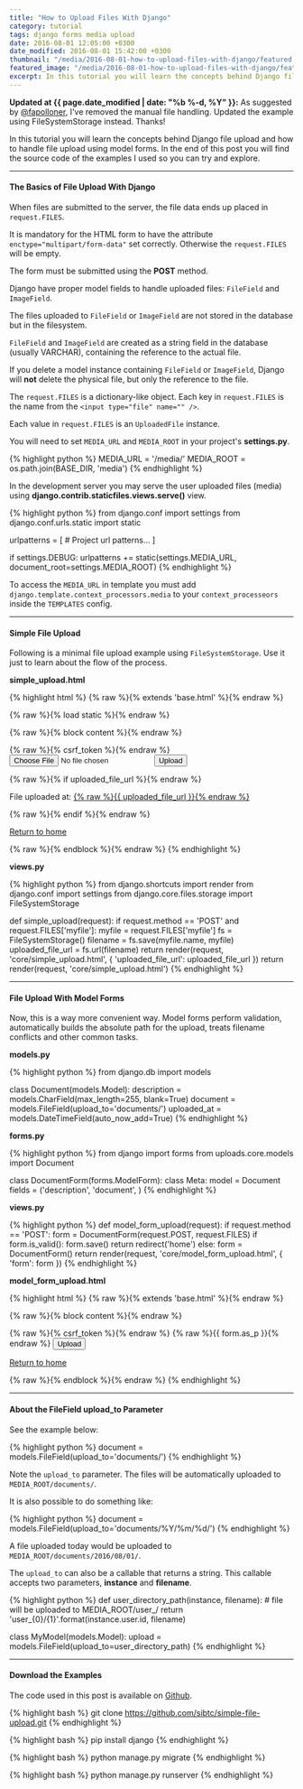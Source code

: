 ```yaml
---
title: "How to Upload Files With Django"
category: tutorial
tags: django forms media upload
date: 2016-08-01 12:05:00 +0300
date_modified: 2016-08-01 15:42:00 +0300
thumbnail: "/media/2016-08-01-how-to-upload-files-with-django/featured.jpg"
featured_image: "/media/2016-08-01-how-to-upload-files-with-django/featured.jpg"
excerpt: In this tutorial you will learn the concepts behind Django file upload and how to handle file upload using model forms. In the end of this post you will find the source code of the examples I used so you can try and explore.
---
```


<div class="info">
    <strong><i class="fa fa-info-circle"></i> Updated at {{ page.date_modified | date: "%b %-d, %Y" }}:</strong>
    As suggested by <a href="https://twitter.com/fapolloner/status/760075954874150912" target="_blank">@fapolloner</a>, I've removed the manual
    file handling. Updated the example using FileSystemStorage instead. Thanks!
</div>

In this tutorial you will learn the concepts behind Django file upload and how to handle file upload using model forms.
In the end of this post you will find the source code of the examples I used so you can try and explore.

***

#### The Basics of File Upload With Django

When files are submitted to the server, the file data ends up placed in `request.FILES`.

It is mandatory for the HTML form to have the attribute `enctype="multipart/form-data"` set correctly. Otherwise the
`request.FILES` will be empty.

The form must be submitted using the **POST** method.

Django have proper model fields to handle uploaded files: `FileField` and `ImageField`.

The files uploaded to `FileField` or `ImageField` are not stored in the database but in the filesystem.

`FileField` and `ImageField` are created as a string field in the database (usually VARCHAR), containing the reference
to the actual file.

If you delete a model instance containing `FileField` or `ImageField`, Django will **not** delete the physical file,
but only the reference to the file.

The `request.FILES` is a dictionary-like object. Each key in `request.FILES` is the name from the `<input type="file" name="" />`.

Each value in `request.FILES` is an `UploadedFile` instance.

You will need to set `MEDIA_URL` and `MEDIA_ROOT` in your project's **settings.py**.

{% highlight python %}
MEDIA_URL = '/media/'
MEDIA_ROOT = os.path.join(BASE_DIR, 'media')
{% endhighlight %}

In the development server you may serve the user uploaded files (media) using **django.contrib.staticfiles.views.serve()**
view.

{% highlight python %}
from django.conf import settings
from django.conf.urls.static import static

urlpatterns = [
    # Project url patterns...
]

if settings.DEBUG:
    urlpatterns += static(settings.MEDIA_URL, document_root=settings.MEDIA_ROOT)
{% endhighlight %}

To access the `MEDIA_URL` in template you must add `django.template.context_processors.media` to your
`context_processeors` inside the `TEMPLATES` config.

***

#### Simple File Upload

Following is a minimal file upload example using `FileSystemStorage`. Use it just to learn about the flow of the
process.

**simple_upload.html**

{% highlight html %}
{% raw %}{% extends 'base.html' %}{% endraw %}

{% raw %}{% load static %}{% endraw %}

{% raw %}{% block content %}{% endraw %}
  <form method="post" enctype="multipart/form-data">
    {% raw %}{% csrf_token %}{% endraw %}
    <input type="file" name="myfile">
    <button type="submit">Upload</button>
  </form>

  {% raw %}{% if uploaded_file_url %}{% endraw %}
    <p>File uploaded at: <a href="{% raw %}{{ uploaded_file_url }}{% endraw %}">{% raw %}{{ uploaded_file_url }}{% endraw %}</a></p>
  {% raw %}{% endif %}{% endraw %}

  <p><a href="{% raw %}{% url 'home' %}{% endraw %}">Return to home</a></p>
{% raw %}{% endblock %}{% endraw %}
{% endhighlight %}

**views.py**

{% highlight python %}
from django.shortcuts import render
from django.conf import settings
from django.core.files.storage import FileSystemStorage

def simple_upload(request):
    if request.method == 'POST' and request.FILES['myfile']:
        myfile = request.FILES['myfile']
        fs = FileSystemStorage()
        filename = fs.save(myfile.name, myfile)
        uploaded_file_url = fs.url(filename)
        return render(request, 'core/simple_upload.html', {
            'uploaded_file_url': uploaded_file_url
        })
    return render(request, 'core/simple_upload.html')
{% endhighlight %}


***

#### File Upload With Model Forms

Now, this is a way more convenient way. Model forms perform validation, automatically builds the absolute path for the
upload, treats filename conflicts and other common tasks.

**models.py**

{% highlight python %}
from django.db import models

class Document(models.Model):
    description = models.CharField(max_length=255, blank=True)
    document = models.FileField(upload_to='documents/')
    uploaded_at = models.DateTimeField(auto_now_add=True)
{% endhighlight %}


**forms.py**

{% highlight python %}
from django import forms
from uploads.core.models import Document

class DocumentForm(forms.ModelForm):
    class Meta:
        model = Document
        fields = ('description', 'document', )
{% endhighlight %}

**views.py**

{% highlight python %}
def model_form_upload(request):
    if request.method == 'POST':
        form = DocumentForm(request.POST, request.FILES)
        if form.is_valid():
            form.save()
            return redirect('home')
    else:
        form = DocumentForm()
    return render(request, 'core/model_form_upload.html', {
        'form': form
    })
{% endhighlight %}

**model_form_upload.html**

{% highlight html %}
{% raw %}{% extends 'base.html' %}{% endraw %}

{% raw %}{% block content %}{% endraw %}
  <form method="post" enctype="multipart/form-data">
    {% raw %}{% csrf_token %}{% endraw %}
    {% raw %}{{ form.as_p }}{% endraw %}
    <button type="submit">Upload</button>
  </form>

  <p><a href="{% raw %}{% url 'home' %}{% endraw %}">Return to home</a></p>
{% raw %}{% endblock %}{% endraw %}
{% endhighlight %}

***

#### About the FileField upload_to Parameter

See the example below:

{% highlight python %}
document = models.FileField(upload_to='documents/')
{% endhighlight %}

Note the `upload_to` parameter. The files will be automatically uploaded to `MEDIA_ROOT/documents/`.

It is also possible to do something like:

{% highlight python %}
document = models.FileField(upload_to='documents/%Y/%m/%d/')
{% endhighlight %}

A file uploaded today would be uploaded to `MEDIA_ROOT/documents/2016/08/01/`.

The `upload_to` can also be a callable that returns a string. This callable accepts two parameters, **instance** and
**filename**.

{% highlight python %}
def user_directory_path(instance, filename):
    # file will be uploaded to MEDIA_ROOT/user_<id>/<filename>
    return 'user_{0}/{1}'.format(instance.user.id, filename)

class MyModel(models.Model):
    upload = models.FileField(upload_to=user_directory_path)
{% endhighlight %}

***

#### Download the Examples

The code used in this post is available on [Github][source-code].

{% highlight bash %}
git clone https://github.com/sibtc/simple-file-upload.git
{% endhighlight %}

{% highlight bash %}
pip install django
{% endhighlight %}

{% highlight bash %}
python manage.py migrate
{% endhighlight %}

{% highlight bash %}
python manage.py runserver
{% endhighlight %}

[source-code]: https://github.com/sibtc/simple-file-upload